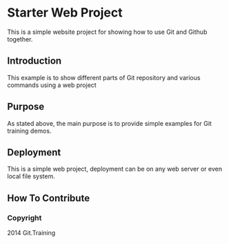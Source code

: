 # Starter Web Project

This is a simple website project for showing how to use Git and Github together.

## Introduction

This example is to show different parts of Git repository and various commands using a web project

## Purpose

As stated above, the main purpose is to provide simple examples for Git training demos.

## Deployment

This is a simple web project, deployment can be on any web server or even local file system.

## How To Contribute

### Copyright

2014 Git.Training
